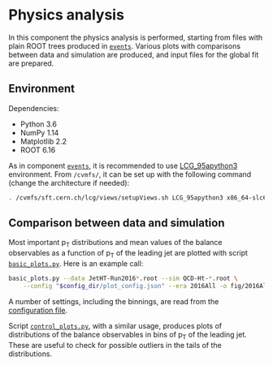 # Physics analysis

In this component the physics analysis is performed, starting from files with plain ROOT trees produced in [`events`](../events). Various plots with comparisons between data and simulation are produced, and input files for the global fit are prepared.


## Environment

Dependencies:

 * Python 3.6
 * NumPy 1.14
 * Matplotlib 2.2
 * ROOT 6.16

As in component [`events`](../events), it is recommended to use [LCG_95apython3](http://lcginfo.cern.ch/release/95apython3/) environment. From `/cvmfs/`, it can be set up with the following command (change the architecture if needed):

```sh
. /cvmfs/sft.cern.ch/lcg/views/setupViews.sh LCG_95apython3 x86_64-slc6-gcc8-opt
```


## Comparison between data and simulation

Most important p<sub>T</sub> distributions and mean values of the balance observables as a function of p<sub>T</sub> of the leading jet are plotted with script [`basic_plots.py`](scripts/basic_plots.py). Here is an example call:

```sh
basic_plots.py --data JetHT-Run2016*.root --sim QCD-Ht-*.root \
    --config "$config_dir/plot_config.json" --era 2016All -o fig/2016All
```

A number of settings, including the binnings, are read from the [configuration file](config/plot_config.json).

Script [`control_plots.py`](scripts/control_plots.py), with a similar usage, produces plots of distributions of the balance observables in bins of p<sub>T</sub> of the leading jet. These are useful to check for possible outliers in the tails of the distributions.
